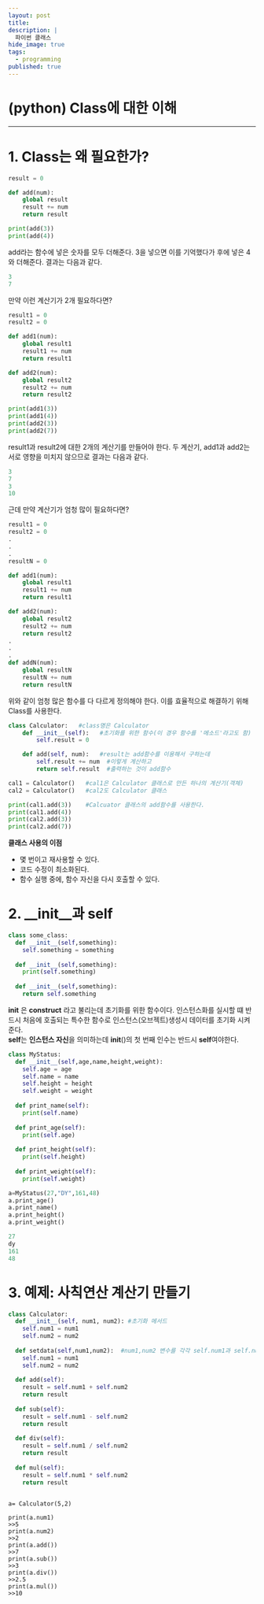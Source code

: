 ```yaml
---
layout: post
title: 
description: |
  파이썬 클래스
hide_image: true
tags:
  - programming
published: true
---
```


# (python) Class에 대한 이해
* * *

# 1. Class는 왜 필요한가?
```py
result = 0

def add(num):
    global result
    result += num
    return result

print(add(3))
print(add(4))
```
add라는 함수에 넣은 숫자를 모두 더해준다. 3을 넣으면 이를 기억했다가 후에 넣은 4와 더해준다. 결과는 다음과 같다.
```py
3
7
```
만약 이런 계산기가 2개 필요하다면?
```py
result1 = 0
result2 = 0

def add1(num):
    global result1
    result1 += num
    return result1

def add2(num):
    global result2
    result2 += num
    return result2

print(add1(3))
print(add1(4))
print(add2(3))
print(add2(7))
```
result1과 result2에 대한 2개의 계산기를 만들어야 한다. 두 계산기, add1과 add2는 서로 영향을 미치지 않으므로 결과는 다음과 같다.
```py
3
7
3
10
```
   
근데 만약 계산기가 엄청 많이 필요하다면?
```py
result1 = 0
result2 = 0
.
.
.
resultN = 0

def add1(num):
    global result1
    result1 += num
    return result1

def add2(num):
    global result2
    result2 += num
    return result2
.
.
.
def addN(num):
    global resultN
    resultN += num
    return resultN
```
위와 같이 엄청 많은 함수를 다 다르게 정의해야 한다. 이를 효율적으로 해결하기 위해 Class를 사용한다.
   
```py
class Calculator:   #class명은 Calculator
    def __init__(self):   #초기화를 위한 함수(이 경우 함수를 '메소드'라고도 함)
        self.result = 0

    def add(self, num):   #result는 add함수를 이용해서 구하는데
        self.result += num  #이렇게 계산하고
        return self.result  #출력하는 것이 add함수

cal1 = Calculator()   #cal1은 Calculator 클래스로 만든 하나의 계산기(객체)
cal2 = Calculator()   #cal2도 Calculator 클래스

print(cal1.add(3))    #Calcuator 클래스의 add함수를 사용한다.
print(cal1.add(4))
print(cal2.add(3))
print(cal2.add(7))
```

**클래스 사용의 이점**
- 몇 번이고 재사용할 수 있다.
- 코드 수정이 최소화된다.
- 함수 실행 중에, 함수 자신을 다시 호출할 수 있다.


# 2. __init__과 self
```py
class some_class:
  def __init__(self,something):
    self.something = something
    
  def __init__(self,something):
    print(self.something)
    
  def __init__(self,something):
    return self.something
```
**__init__** 은 **construct** 라고 불리는데 초기화를 위한 함수이다. 인스턴스화를 실시할 떄 반드시 처음에 호출되는
특수한 함수로 인스턴스(오브젝트)생성시 데이터를 초기화 시켜준다.   
**self**는 **인스턴스 자신**을 의미하는데 __init__()의 첫 번째 인수는 반드시 **self**여야한다.

```py
class MyStatus:
  def __init__(self,age,name,height,weight): 
    self.age = age
    self.name = name
    self.height = height
    self.weight = weight
    
  def print_name(self):
    print(self.name)
    
  def print_age(self):
    print(self.age)
    
  def print_height(self):
    print(self.height)
    
  def print_weight(self):
    print(self.weight)

a=MyStatus(27,"DY",161,48)
a.print_age()
a.print_name()
a.print_height()
a.print_weight()
```

```py
27
dy
161
48
```

# 3. 예제: 사칙연산 계산기 만들기
```py
class Calculator:
  def __init__(self, num1, num2): #초기화 메서드
    self.num1 = num1
    self.num2 = num2
    
  def setdata(self,num1,num2):  #num1,num2 변수를 각각 self.num1과 self.num2에 저장
    self.num1 = num1
    self.num2 = num2
    
  def add(self):
    result = self.num1 + self.num2
    return result
    
  def sub(self):
    result = self.num1 - self.num2
    return result
    
  def div(self):
    result = self.num1 / self.num2
    return result
    
  def mul(self):
    result = self.num1 * self.num2
    return result
    
```

```
a= Calculator(5,2)

print(a.num1)
>>5
print(a.num2)
>>2
print(a.add())
>>7
print(a.sub())
>>3
print(a.div())
>>2.5
print(a.mul())
>>10
```

    
